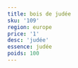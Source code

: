 ```yaml
---
title: bois de judée
sku: '109'
region: europe
price: '1'
desc: 'judée'
essence: judée
poids: 100
---
```

